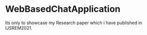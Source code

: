 # WebBasedChatApplication
Its only to showcase my Research paper which i have published in IJSREM2021.
